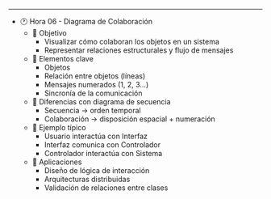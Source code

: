 
---

- 🕐 Hora 06 - Diagrama de Colaboración
  - 🎯 Objetivo
    - Visualizar cómo colaboran los objetos en un sistema
    - Representar relaciones estructurales y flujo de mensajes
  - 📌 Elementos clave
    - Objetos
    - Relación entre objetos (líneas)
    - Mensajes numerados (1, 2, 3…)
    - Sincronía de la comunicación
  - 🧠 Diferencias con diagrama de secuencia
    - Secuencia → orden temporal
    - Colaboración → disposición espacial + numeración
  - 🧩 Ejemplo típico
    - Usuario interactúa con Interfaz
    - Interfaz comunica con Controlador
    - Controlador interactúa con Sistema
  - 🧰 Aplicaciones
    - Diseño de lógica de interacción
    - Arquitecturas distribuidas
    - Validación de relaciones entre clases